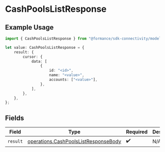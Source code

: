 # CashPoolsListResponse

## Example Usage

```typescript
import { CashPoolsListResponse } from "@formance/sdk-connectivity/models/operations";

let value: CashPoolsListResponse = {
    result: {
        cursor: {
            data: [
                {
                    id: "<id>",
                    name: "<value>",
                    accounts: ["<value>"],
                },
            ],
        },
    },
};
```

## Fields

| Field                                                                                        | Type                                                                                         | Required                                                                                     | Description                                                                                  |
| -------------------------------------------------------------------------------------------- | -------------------------------------------------------------------------------------------- | -------------------------------------------------------------------------------------------- | -------------------------------------------------------------------------------------------- |
| `result`                                                                                     | [operations.CashPoolsListResponseBody](../../models/operations/cashpoolslistresponsebody.md) | :heavy_check_mark:                                                                           | N/A                                                                                          |